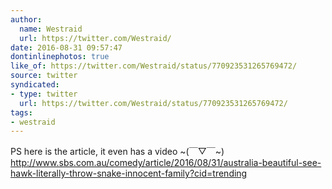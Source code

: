 ```yaml
---
author:
  name: Westraid
  url: https://twitter.com/Westraid/
date: 2016-08-31 09:57:47
dontinlinephotos: true
like_of: https://twitter.com/Westraid/status/770923531265769472/
source: twitter
syndicated:
- type: twitter
  url: https://twitter.com/Westraid/status/770923531265769472/
tags:
- westraid
---
```


PS here is the article, it even has a video ~(￣▽￣~) http://www.sbs.com.au/comedy/article/2016/08/31/australia-beautiful-see-hawk-literally-throw-snake-innocent-family?cid=trending